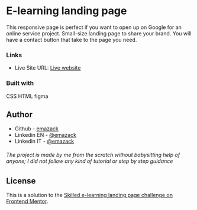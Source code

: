 # E-learning landing page

This responsive page is perfect if you want to open up on Google for an online service project. Small-size landing page to share your brand. You will have a contact button that take to the page 
you need.

### Links

- Live Site URL: [Live website](https://emazack.github.io/e-learning-landing-page/)

### Built with

CSS
HTML
figma

## Author


- Github - [emazack](https://github.com/emazack)
- Linkedin EN - [@emazack](https://www.linkedin.com/in/emazack/?locale=en_US)
- Linkedin IT - [@emazack](https://www.linkedin.com/in/emazack)
###### The project is made by me from the scratch without babysitting help of anyone; I did not follow any kind of tutorial or step by step guidance

## License

This is a solution to the [Skilled e-learning landing page challenge on Frontend Mentor](https://www.frontendmentor.io/challenges/skilled-elearning-landing-page-S1ObDrZ8q).
